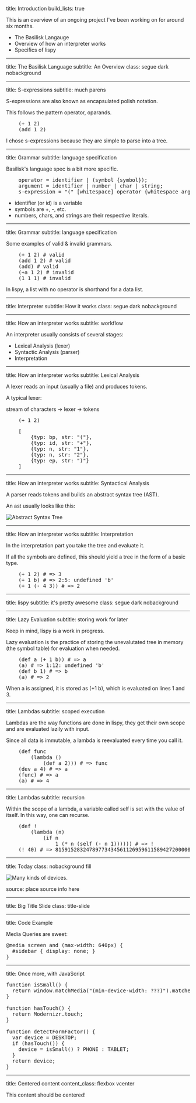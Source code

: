 <!-- Intro -->
title: Introduction
build_lists: true

This is an overview of an ongoing project I've been working on for around six months.

- The Basilisk Langauge
- Overview of how an interpreter works
- Specifics of lispy

---
<!-- Basilisk Language-->
title: The Basilisk Language
subtitle: An Overview
class: segue dark nobackground

---

title: S-expressions 
subtitle: much parens

S-expressions are also known as encapsulated polish notation.

This follows the pattern operator, oparands.

<pre class="prettyprint" data-lang="lisp">
	(+ 1 2)
	(add 1 2)
</pre>

I chose s-expressions because they are simple to parse into a tree.

---

title: Grammar 
subtitle: language specification

Basilisk's language spec is a bit more specific.

<pre class="prettyprint" data-lang="ebnf">
	operator = identifier | (symbol {symbol});
	argument = identifier | number | char | string;
	s-expression = "(" [whitespace] operator {whitespace argument} [whitespace] ")";
</pre>

+ identifier (or id) is a variable
+ symbols are +, -, etc.
+ numbers, chars, and strings are their respective literals.

---

title: Grammar 
subtitle: language specification

Some examples of valid & invalid grammars.

<pre class="prettyprint" data-lang="lisp">
	(+ 1 2) # valid
	(add 1 2) # valid
	(add) # valid
	(+a 1 2) # invalid
	(1 1 1) # invalid
</pre>

In lispy, a list with no operator is shorthand for a data list.

---

<!-- How an interpreter works -->
title: Interpreter
subtitle: How it works
class: segue dark nobackground

---

title: How an interpreter works 
subtitle: workflow

An interpreter usually consists of several stages:

+ Lexical Analysis (lexer)
+ Syntactic Analysis (parser)
+ Interpretation

---

title: How an interpreter works 
subtitle: Lexical Analysis

A lexer reads an input (usually a file) and produces tokens.

A typical lexer:

stream of characters -> lexer -> tokens

<pre class="prettyprint" data-lang="lisp">
	(+ 1 2)
</pre>

<pre class="prettyprint" data-lang="json">
	[
		{typ: bp, str: "("},
		{typ: id, str: "+"},
		{typ: n, str: "1"},
		{typ: n, str: "2"},
		{typ: ep, str: ")"}
	]
</pre>

---

title: How an interpreter works 
subtitle: Syntactical Analysis

A parser reads tokens and builds an abstract syntax tree (AST).

An ast usually looks like this:

![Abstract Syntax Tree](http://www.redhat.com/magazine/002dec04/features/gcc/figs/ast.png)

---

title: How an interpreter works 
subtitle: Interpretation

In the interpretation part you take the tree and evaluate it.

If all the symbols are defined, this should yield a tree in the form of a basic type.

<pre class="prettyprint" data-lang="lisp">
	(+ 1 2) # => 3
	(+ 1 b) # => 2:5: undefined 'b'
	(+ 1 (- 4 3)) # => 2
</pre>

---

<!-- Lispy -->
title: lispy
subtitle: it's pretty awesome
class: segue dark nobackground

---

title: Lazy Evaluation
subtitle: storing work for later

Keep in mind, lispy is a work in progress.

Lazy evaluation is the practice of storing the unevalutated tree in memory (the symbol table) for evaluation when needed.

<pre class="prettyprint" data-lang="lisp">
	(def a (+ 1 b)) # => a
	(a) # => 1:12: undefined 'b'
	(def b 1) # => b
	(a) # => 2
</pre>

When a is assigned, it is stored as (+1 b), which is evaluated on lines 1 and 3.

---

title: Lambdas
subtitle: scoped execution

Lambdas are the way functions are done in lispy, they get their own scope and are evaluated lazily with input.

Since all data is immutable, a lambda is reevaluated every time you call it.

<pre class="prettyprint" data-lang="lisp">
	(def func
		(lambda ()
			(def a 2))) # => func
	(dev a 4) # => a
	(func) # => a
	(a) # => 4
</pre>

---

title: Lambdas
subtitle: recursion

Within the scope of a lambda, a variable called self is set with the value of itself. In this way, one can recurse.

<pre class="prettyprint" data-lang="lisp">
	(def ! 
		(lambda (n) 
			(if n 
				1 (* n (self (- n 1)))))) # => !
	(! 40) # => 815915283247897734345611269596115894272000000000
</pre>

---

title: Today
class: nobackground fill

![Many kinds of devices.](image.png)

<footer class="source">source: place source info here</footer>

---

title: Big Title Slide
class: title-slide

---

title: Code Example

Media Queries are sweet:

<pre class="prettyprint" data-lang="css">
@media screen and (max-width: 640px) {
  #sidebar { display: none; }
}
</pre>

---

title: Once more, with JavaScript

<pre class="prettyprint" data-lang="javascript">
function isSmall() {
  return window.matchMedia("(min-device-width: ???)").matches;
}

function hasTouch() {
  return Modernizr.touch;
}

function detectFormFactor() {
  var device = DESKTOP;
  if (hasTouch()) {
    device = isSmall() ? PHONE : TABLET;
  }
  return device;
}
</pre>

---

title: Centered content
content_class: flexbox vcenter

This content should be centered!
